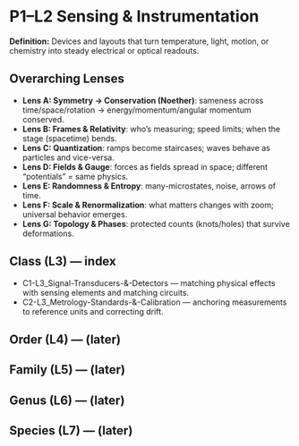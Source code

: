 # P1–L2 Sensing & Instrumentation
**Definition:** Devices and layouts that turn temperature, light, motion, or chemistry into steady electrical or optical readouts.
## Overarching Lenses

- **Lens A: Symmetry -> Conservation (Noether)**: sameness across time/space/rotation → energy/momentum/angular momentum conserved.
- **Lens B: Frames & Relativity**: who’s measuring; speed limits; when the stage (spacetime) bends.
- **Lens C: Quantization**: ramps become staircases; waves behave as particles and vice-versa.
- **Lens D: Fields & Gauge**: forces as fields spread in space; different “potentials” = same physics.
- **Lens E: Randomness & Entropy**: many-microstates, noise, arrows of time.
- **Lens F: Scale & Renormalization**: what matters changes with zoom; universal behavior emerges.
- **Lens G: Topology & Phases**: protected counts (knots/holes) that survive deformations.

## Class (L3) — index
- C1-L3_Signal-Transducers-&-Detectors — matching physical effects with sensing elements and matching circuits.
- C2-L3_Metrology-Standards-&-Calibration — anchoring measurements to reference units and correcting drift.
## Order (L4) — (later)
## Family (L5) — (later)
## Genus (L6) — (later)
## Species (L7) — (later)

